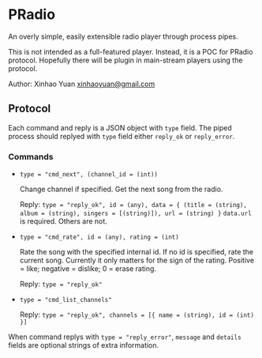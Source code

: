 # PRadio

An overly simple, easily extensible radio player through process pipes.

This is not intended as a full-featured player.
Instead, it is a POC for PRadio protocol.
Hopefully there will be plugin in main-stream players using the protocol.

Author: Xinhao Yuan <xinhaoyuan@gmail.com>

## Protocol

Each command and reply is a JSON object with `type` field.
The piped process should replyed with `type` field either `reply_ok` or `reply_error`.

### Commands

- `type = "cmd_next", (channel_id = (int))`

  Change channel if specified. Get the next song from the radio.

  Reply: `type = "reply_ok", id = (any), data = { (title = (string), album = (string), singers = [(string)]), url = (string) }`
  `data.url` is required. Others are not.

- `type = "cmd_rate", id = (any), rating = (int)`

  Rate the song with the specified internal id.
  If no id is specified, rate the current song.
  Currently it only matters for the sign of the rating. Positive = like; negative = dislike; 0 = erase rating.

  Reply: `type = "reply_ok"`

- `type = "cmd_list_channels"`

  Reply: `type = "reply_ok", channels = [{ name = (string), id = (int) }]`

When command replys with `type = "reply_error"`, `message` and `details` fields are optional strings of extra information.
